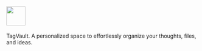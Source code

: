 # <img src="https://github.com/user-attachments/assets/b338fe5c-6533-423c-ad21-39f2d0c14f78" height="50" />
TagVault. A personalized space to effortlessly organize your thoughts, files, and ideas.
